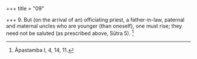 +++
title = "09"

+++
9. But (on the arrival of an) officiating priest, a father-in-law, paternal and maternal uncles who are younger (than oneself), one must rise; they need not be saluted (as prescribed above, Sūtra 5). [^7] 


[^7]:  Āpastamba I, 4, 14, 11.
